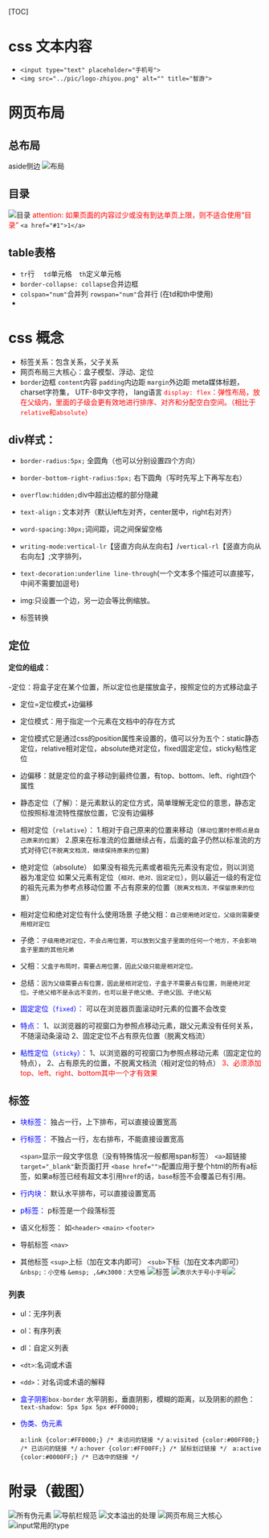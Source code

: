 [TOC]



# css 文本内容
- `<input type="text" placeholder="手机号">`
- `<img src="../pic/logo-zhiyou.png" alt="" title="智游">`
# 网页布局
## 总布局
  aside侧边
![布局](2022-09-06-14-59-36.png)
## 目录
![目录](2022-09-06-16-06-11.png)
<font color="red">attention:
    如果页面的内容过少或没有到达单页上限，则不适合使用“目录”</font>
  `<a href="#1">1</a>`

## table表格
- `tr`行&emsp; `td`单元格&emsp;`th`定义单元格
- `border-collapse: collapse`合并边框
- `colspan="num"`合并列     `rowspan="num"`合并行 (在td和th中使用)
- 




# css 概念
- 标签关系：包含关系，父子关系
- 网页布局三大核心：盒子模型、浮动、定位
- `border`边框 `content`内容 `padding`内边距 `margin`外边距
  meta媒体标题，
  charset字符集，
  UTF-8中文字符，
  lang语言
  <font color='red'>
  `display: flex`：弹性布局，放在父级内，里面的子级会更有效地进行排序、对齐和分配空白空间。（相比于`relative`和`absolute`）
  </font>
## div样式：
- `border-radius:5px;` 全圆角（也可以分别设置四个方向）
- `border-bottom-right-radius:5px;` 右下圆角（写时先写上下再写左右）
- `overflow:hidden;`div中超出边框的部分隐藏
- `text-align；`文本对齐（默认left左对齐，center居中，right右对齐）
- `word-spacing:30px;`词间距，词之间保留空格
- `writing-mode:vertical-lr`【竖直方向从左向右】/`vertical-rl`【竖直方向从右向左】;文字排列，
- `text-decoration:underline line-through`(一个文本多个描述可以直接写，中间不需要加逗号)
- img:只设置一个边，另一边会等比例缩放。

- 标签转换
## 定位
#### 定位的组成：
-定位：将盒子定在某个位置，所以定位也是摆放盒子，按照定位的方式移动盒子
- 定位=定位模式+边偏移
- 定位模式：用于指定一个元素在文档中的存在方式
- 定位模式它是通过css的position属性来设置的，值可以分为五个：static静态定位，relative相对定位，absolute绝对定位，fixed固定定位，sticky粘性定位

- 边偏移：就是定位的盒子移动到最终位置，有top、bottom、left、right四个属性

- 静态定位（了解）：是元素默认的定位方式，简单理解无定位的意思，静态定位按照标准流特性摆放位置，它没有边偏移
- 相对定位（`relative`）：
  1.相对于自己原来的位置来移动（`移动位置时参照点是自己原来的位置`）
  2.原来在标准流的位置继续占有，后面的盒子仍然以标准流的方式对待它(`不脱离文档流，继续保持原来的位置`)
- 绝对定位（absolute）
  如果没有祖先元素或者祖先元素没有定位，则以浏览器为准定位
  如果父元素有定位（`相对、绝对、固定定位`），则以最近一级的有定位的祖先元素为参考点移动位置
  不占有原来的位置（`脱离文档流，不保留原来的位置`）
- 相对定位和绝对定位有什么使用场景
  子绝父相：`自己使用绝对定位，父级则需要使用相对定位`
- 子绝：`子级用绝对定位，不会占用位置，可以放到父盒子里面的任何一个地方，不会影响盒子里面的其他兄弟`
- 父相：`父盒子布局时，需要占用位置，因此父级只能是相对定位。`
- 总结：`因为父级需要占有位置，因此是相对定位，子盒子不需要占有位置，则是绝对定位。子绝父相不是永远不变的，也可以是子绝父绝、子绝父固、子绝父粘`
  
- <font color='blue'>固定定位（`fixed`）：</font>
  可以在浏览器页面滚动时元素的位置不会改变
- <font color='blue'>特点：</font>
  1、以浏览器的可视窗口为参照点移动元素，跟父元素没有任何关系，不随滚动条滚动
  2、固定定位不占有原先位置（脱离文档流）

- <font color='blue'>粘性定位（`sticky`）：</font>
  1、以浏览器的可视窗口为参照点移动元素（固定定位的特点），
  2、占有原先的位置，不脱离文档流（相对定位的特点）
  <font color='red'>3、必须添加top、left、right、bottom其中一个才有效果</font>


## 标签
- <font color='blue'>块标签：</font>
  独占一行，上下排布，可以直接设置宽高
- <font color='blue'>行标签：</font>
  不独占一行，左右排布，不能直接设置宽高

  `<span>`显示一段文字信息（没有特殊情况一般都用span标签）
  `<a>`超链接   `target="_blank"`新页面打开
  `<base href="">`配置应用于整个html的所有a标签，如果a标签已经有超文本引用`href`的话，`base`标签不会覆盖已有引用。


- <font color='blue'>行内块：</font>
  默认水平排布，可以直接设置宽高
- <font color='blue'>p标签：</font>
  p标签是一个段落标签
- 语义化标签：
  如`<header>` `<main>` `<footer>`
- 导航标签
  `<nav>`
- 其他标签
  `<sup>`上标（加在文本内即可）
  `<sub>`下标（加在文本内即可）
  `&nbsp;：小空格`   `&emsp; ,&#x3000：大空格`
  ![标签](2022-09-06-16-17-40.png)
  ![](2022-09-06-16-47-29.png)`表示大于号小于号`![](2022-09-06-16-48-00.png)



### 列表
- ul：无序列表
- ol：有序列表
- dl：自定义列表
- `<dt>`:名词或术语
- `<dd>`：对名词或术语的解释
  <dl> 
      <dt>
      <dd></dd>
      <dd></dd>
      </dt>
   </dl>



- <font color='blue'>盒子阴影</font>`box-border`
  水平阴影，垂直阴影，模糊的距离，以及阴影的颜色：
  `text-shadow: 5px 5px 5px #FF0000;`

- <font color='blue'>伪类、伪元素</font>

  `a:link {color:#FF0000;} /* 未访问的链接 */`
  `a:visited {color:#00FF00;} /* 已访问的链接 */`
  `a:hover {color:#FF00FF;} /* 鼠标划过链接 */`
  ` a:active {color:#0000FF;} /* 已选中的链接 */`



# 附录（截图）

![所有伪元素](2022-09-06-09-55-14.png)
![导航栏规范](2022-09-06-09-57-09.png)
![文本溢出的处理](2022-09-06-10-20-11.png)
![网页布局三大核心](2022-09-06-14-33-03.png)
![input常用的type](2022-09-06-22-12-59.png)


<font color='blue'></font>